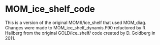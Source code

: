 # MOM_ice_shelf_code
This is a version of the original MOM6/ice_shelf that used MOM_diag. Changes were made to MOM_ice_shelf_dynamis.F90 refactored by R. Hallberg from the original GOLD/ice_shelf/ code created by D. Goldberg in 2011.

